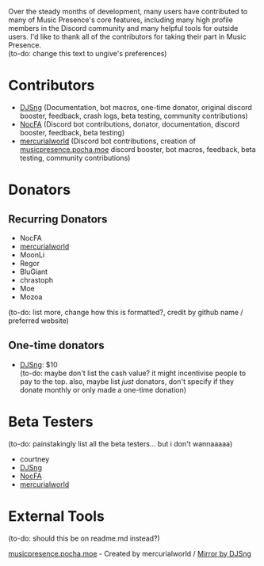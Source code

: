 Over the steady months of development, many users have contributed to many of Music Presence's core features, including many high profile members in the Discord community and many helpful tools for outside users. I'd like to thank all of the contributors for taking their part in Music Presence.  
(to-do: change this text to ungive's preferences)

# Contributors
- [DJSng](https://github.com/DJS4gnx) (Documentation, bot macros, one-time donator, original discord booster, feedback, crash logs, beta testing, community contributions)
- [NocFA](https://github.com/NocFA) (Discord bot contributions, donator, documentation, discord booster, feedback, beta testing)
- [mercurialworld](https://github.com/mercurialworld) (Discord bot contributions, creation of [musicpresence.pocha.moe](https://musicpresence.pocha.moe/) discord booster, bot macros, feedback, beta testing, community contributions)

# Donators

## Recurring Donators
- NocFA  
- [mercurialworld](https://github.com/mercurialworld)
- MoonLi  
- Regor  
- BluGiant  
- chrastoph  
- Moe  
- Mozoa  


(to-do: list more, change how this is formatted?, credit by github name / preferred website)

## One-time donators
- [DJSng](https://github.com/DJS4gnx): $10  
(to-do: maybe don't list the cash value? it might incentivise people to pay to the top. also, maybe list *just* donators, don't specify if they donate monthly or only made a one-time donation)

# Beta Testers
(to-do: painstakingly list all the beta testers... but i don't wannaaaaa)

- courtney  
- [DJSng](https://github.com/DJS4gnx)  
- [NocFA](https://github.com/NocFA)  
- [mercurialworld](https://github.com/mercurialworld)  

# External Tools
(to-do: should this be on readme.md instead?)

[musicpresence.pocha.moe](https://github.com/mercurialworld/media-players) - Created by mercurialworld / [Mirror by DJSng](https://djs4gnx.github.io/mp-media-players/)